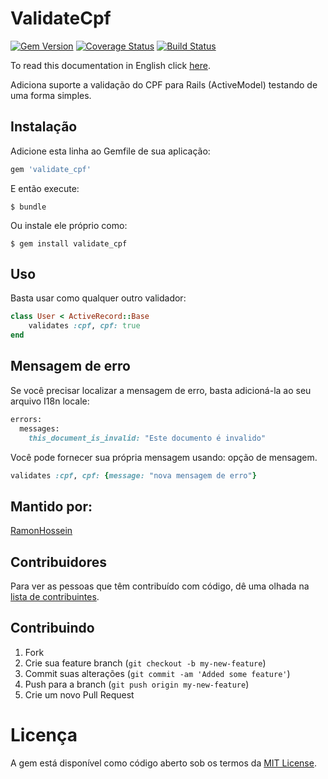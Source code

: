 # ValidateCpf

[![Gem Version](https://badge.fury.io/rb/validate_cpf.png)](http://badge.fury.io/rb/validate_cpf)
[![Coverage Status](https://coveralls.io/repos/github/RamonHossein/validate_cpf/badge.svg?branch=master)](https://coveralls.io/github/RamonHossein/validate_cpf?branch=master)
[![Build Status](https://secure.travis-ci.org/RamonHossein/validate_cpf.png?branch=master)](http://travis-ci.org/RamonHossein/validate_cpf)

To read this documentation in English click [here](https://github.com/RamonHossein/validate_cpf/blob/master/README.md).

Adiciona suporte a validação do CPF para Rails (ActiveModel) testando de uma forma simples.

## Instalação

Adicione esta linha ao Gemfile de sua aplicação:

```ruby
gem 'validate_cpf'
```

E então execute:

    $ bundle

Ou instale ele próprio como:

    $ gem install validate_cpf

## Uso

Basta usar como qualquer outro validador:

```ruby
class User < ActiveRecord::Base
    validates :cpf, cpf: true
end
```

## Mensagem de erro

Se você precisar localizar a mensagem de erro, basta adicioná-la ao seu arquivo I18n locale:

```ruby
errors:
  messages:
    this_document_is_invalid: "Este documento é invalido"
```

Você pode fornecer sua própria mensagem usando: opção de mensagem.

```ruby
validates :cpf, cpf: {message: "nova mensagem de erro"}
```

## Mantido por:
[RamonHossein](https://github.com/RamonHossein)

## Contribuidores

Para ver as pessoas que têm contribuído com código, dê uma olhada na [lista de contribuintes](http://github.com/RamonHossein/validate_cpf/contributors).

## Contribuindo

1. Fork
2. Crie sua feature branch (`git checkout -b my-new-feature`)
3. Commit suas alterações (`git commit -am 'Added some feature'`)
4. Push para a branch (`git push origin my-new-feature`)
5. Crie um novo Pull Request

# Licença

A gem está disponível como código aberto sob os termos da [MIT License](http://opensource.org/licenses/MIT).
